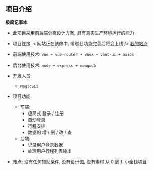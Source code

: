 ## 项目介绍
 **极简记事本**
 - 此项目采用前后端分离设计方案, 具有真实生产环境运行的能力
 - 项目连接:  < 网站正在装修中, 带项目功能完善后将会上线 /> <a href="http://www.magicsli.com">我的站点</a>
 - 前端使用技术: `vue + vue-router + vuex + vant-ui + axios ` 
 - 后台使用技术: `node + express + mongodb` 
 - 开发人员: 
    - `MagicSLi` 
 - 项目功能:
    - 前端: 
       - 极简式 登录 / 注册
       - 自动登录
       - 行程安排
       - 数据的 增 / 删 / 改 / 查
    - 后端:
        - 记录用户登录数据
        - 处理用户行程列表输出

- 难点: 没有任何辅助条件, 没有设计图, 没有素材 从 0 到 1. 小全栈项目 
